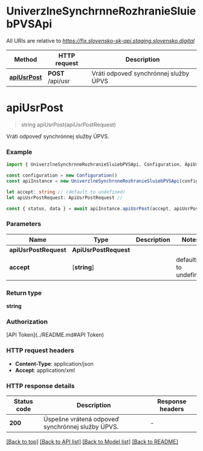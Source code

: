 # UniverzlneSynchrnneRozhranieSluiebPVSApi

All URIs are relative to *https://fix.slovensko-sk-api.staging.slovensko.digital*

| Method                        | HTTP request      | Description                           |
| ----------------------------- | ----------------- | ------------------------------------- |
| [**apiUsrPost**](#apiusrpost) | **POST** /api/usr | Vráti odpoveď synchrónnej služby ÚPVS |

# **apiUsrPost**

> string apiUsrPost(apiUsrPostRequest)

Vráti odpoveď synchrónnej služby ÚPVS.

### Example

```typescript
import { UniverzlneSynchrnneRozhranieSluiebPVSApi, Configuration, ApiUsrPostRequest } from './api'

const configuration = new Configuration()
const apiInstance = new UniverzlneSynchrnneRozhranieSluiebPVSApi(configuration)

let accept: string // (default to undefined)
let apiUsrPostRequest: ApiUsrPostRequest //

const { status, data } = await apiInstance.apiUsrPost(accept, apiUsrPostRequest)
```

### Parameters

| Name                  | Type                  | Description | Notes                 |
| --------------------- | --------------------- | ----------- | --------------------- |
| **apiUsrPostRequest** | **ApiUsrPostRequest** |             |                       |
| **accept**            | [**string**]          |             | defaults to undefined |

### Return type

**string**

### Authorization

[API Token](../README.md#API Token)

### HTTP request headers

- **Content-Type**: application/json
- **Accept**: application/xml

### HTTP response details

| Status code | Description                                      | Response headers |
| ----------- | ------------------------------------------------ | ---------------- |
| **200**     | Úspešne vrátená odpoveď synchrónnej služby ÚPVS. | -                |

[[Back to top]](#) [[Back to API list]](../README.md#documentation-for-api-endpoints) [[Back to Model list]](../README.md#documentation-for-models) [[Back to README]](../README.md)
